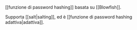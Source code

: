 [[funzione di password hashing]] basata su [[Blowfish]].

Supporta [[salt|salting]], ed è [[funzione di password hashing adattiva|adattiva]].